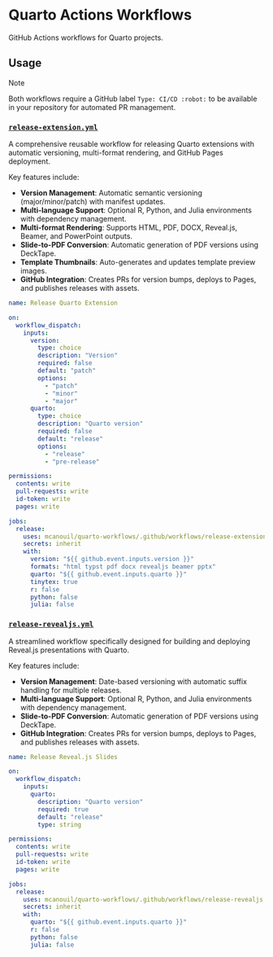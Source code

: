# Quarto Actions Workflows

GitHub Actions workflows for Quarto projects.

## Usage

> [!NOTE]
> Both workflows require a GitHub label `Type: CI/CD :robot:` to be available in your repository for automated PR management.

### [`release-extension.yml`](.github/workflows/release-extension.yml)

A comprehensive reusable workflow for releasing Quarto extensions with automatic versioning, multi-format rendering, and GitHub Pages deployment.

Key features include:

- **Version Management**: Automatic semantic versioning (major/minor/patch) with manifest updates.
- **Multi-language Support**: Optional R, Python, and Julia environments with dependency management.
- **Multi-format Rendering**: Supports HTML, PDF, DOCX, Reveal.js, Beamer, and PowerPoint outputs.
- **Slide-to-PDF Conversion**: Automatic generation of PDF versions using DeckTape.
- **Template Thumbnails**: Auto-generates and updates template preview images.
- **GitHub Integration**: Creates PRs for version bumps, deploys to Pages, and publishes releases with assets.

```yaml
name: Release Quarto Extension

on:
  workflow_dispatch:
    inputs:
      version:
        type: choice
        description: "Version"
        required: false
        default: "patch"
        options:
          - "patch"
          - "minor"
          - "major"
      quarto:
        type: choice
        description: "Quarto version"
        required: false
        default: "release"
        options:
          - "release"
          - "pre-release"

permissions:
  contents: write
  pull-requests: write
  id-token: write
  pages: write

jobs:
  release:
    uses: mcanouil/quarto-workflows/.github/workflows/release-extension.yml@main
    secrets: inherit
    with:
      version: "${{ github.event.inputs.version }}"
      formats: "html typst pdf docx revealjs beamer pptx"
      quarto: "${{ github.event.inputs.quarto }}"
      tinytex: true
      r: false
      python: false
      julia: false
```

### [`release-revealjs.yml`](.github/workflows/release-revealjs.yml)

A streamlined workflow specifically designed for building and deploying Reveal.js presentations with Quarto.

Key features include:

- **Version Management**: Date-based versioning with automatic suffix handling for multiple releases.
- **Multi-language Support**: Optional R, Python, and Julia environments with dependency management.
- **Slide-to-PDF Conversion**: Automatic generation of PDF versions using DeckTape.
- **GitHub Integration**: Creates PRs for version bumps, deploys to Pages, and publishes releases with assets.

```yaml
name: Release Reveal.js Slides

on:
  workflow_dispatch:
    inputs:
      quarto:
        description: "Quarto version"
        required: true
        default: "release"
        type: string

permissions:
  contents: write
  pull-requests: write
  id-token: write
  pages: write

jobs:
  release:
    uses: mcanouil/quarto-workflows/.github/workflows/release-revealjs.yml@main
    secrets: inherit
    with:
      quarto: "${{ github.event.inputs.quarto }}"
      r: false
      python: false
      julia: false
```
